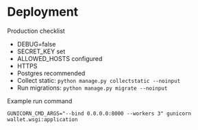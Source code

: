 # Deployment

Production checklist
- DEBUG=false
- SECRET_KEY set
- ALLOWED_HOSTS configured
- HTTPS
- Postgres recommended
- Collect static: `python manage.py collectstatic --noinput`
- Run migrations: `python manage.py migrate --noinput`

Example run command
```
GUNICORN_CMD_ARGS="--bind 0.0.0.0:8000 --workers 3" gunicorn wallet.wsgi:application
```

